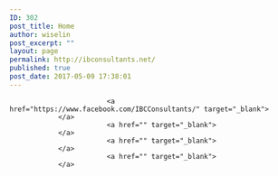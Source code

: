 ```yaml
---
ID: 302
post_title: Home
author: wiselin
post_excerpt: ""
layout: page
permalink: http://ibconsultants.net/
published: true
post_date: 2017-05-09 17:38:01
---
```


							<a href="https://www.facebook.com/IBCConsultants/" target="_blank">
				</a>
							<a href="" target="_blank">
				</a>
							<a href="" target="_blank">
				</a>
							<a href="" target="_blank">
				</a>